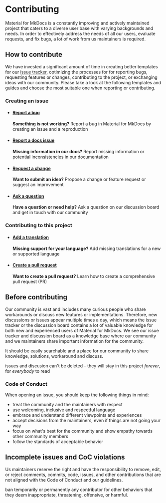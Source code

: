 # Contributing

Material for MkDocs is a constantly improving and actively maintained project 
that caters to a diverse user base with varying backgrounds and needs. In order
to effectively address the needs of all our users, evaluate requests, and fix 
bugs, a lot of work from us maintainers is required.

## How to contribute

We have invested a significant amount of time in creating better templates for 
our [issue tracker], optimizing the processes for for reporting bugs, requesting 
features or changes, contributing to the project, or exchanging ideas with our 
community. Please take a look at the following templates and guides and choose 
the most suitable one when reporting or contributing.

  [issue tracker]: https://github.com/squidfunk/mkdocs-material/issues

### Creating an issue

-   #### [Report a bug][report a bug]

    __Something is not working?__ Report a bug in Material for MkDocs by creating an issue and a reproduction

-   #### [Report a docs issue][report a docs issue]

    __Missing information in our docs?__ Report missing information or potential inconsistencies in our documentation 

-   #### [Request a change][request a change]

    __Want to submit an idea?__ Propose a change or feature request or suggest an improvement

-   #### [Ask a question][ask a question]

    __Have a question or need help?__ Ask a question on our discussion board and get in touch with our community

### Contributing to this project

-   #### [Add a translation](https://github.com/squidfunk/mkdocs-material/adding-a-translation)
    
    __Missing support for your language?__ Add missing translations for a new or supported language

-   #### [Create a pull request](https://github.com/squidfunk/mkdocs-material/creating-a-pull-request) 
    
    __Want to create a pull request?__ Learn how to create a comprehensive pull request (PR)

  [report a bug]: reporting-a-bug.md
  [report a docs issue]: reporting-a-docs-issue.md
  [request a change]: requesting-a-change.md
  [ask a question]: https://github.com/squidfunk/mkdocs-material/discussions

## Before contributing

Our community is vast and includes many curious people who share workarounds or 
discuss new features or implementations. Therefore, new discussions or issues 
appear multiple times a day, which means the issue tracker or the discussion 
board contains a lot of valuable knowledge for both new and experienced users 
of Material for MkDocs. We see our issue tracker and discussion board as a 
knowledge base where our community and we maintainers share important 
information for the community.

It should be easily searchable and a place for our community to share knowledge, 
solutions, workaround and discuss. 

issues and discusion can't be deleted – they will stay in this project _forever_, for _everybody_ to read

### Code of Conduct

When opening an issue, you should keep the following things in mind:

- treat the community and the maintainers with respect
- use welcoming, inclusive and respectful language
- embrace and understand different viewpoints and experiences
- accept decisions from the maintainers, even if things are not going your way
- focus on what's best for the community and show empathy towards other community members
- follow the standards of acceptable behavior

## Incomplete issues and CoC violations

Us maintainers reserve the right and have the responsibility to remove, edit, 
or reject comments, commits, code, issues, and other contributions that are not 
aligned with the Code of Conduct and our guidelines.


ban temporarily or permanently any contributor for other behaviors that they deem inappropriate, threatening, offensive, or harmful.
